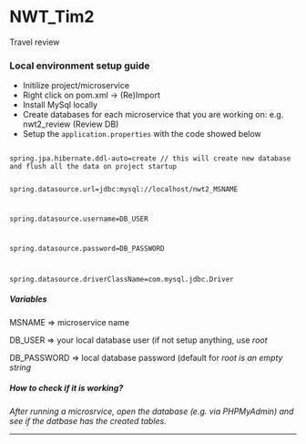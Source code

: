 # NWT_Tim2

Travel review

<h3>Local environment setup guide</h3>
<ul>
  <li>Initilize project/microservice</li>
  <li>Right click on pom.xml -> (Re)Import</li>
  <li>Install MySql locally</li>
  <li>Create databases for each microservice that you are working on: e.g. nwt2_review (Review DB)</li>
  <li>Setup the <code>application.properties</code> with the code showed below</li>
</ul>

<code>
spring.jpa.hibernate.ddl-auto=create // this will create new database and flush all the data on project startup

spring.datasource.url=jdbc:mysql://localhost/nwt2_MSNAME

spring.datasource.username=DB_USER

spring.datasource.password=DB_PASSWORD

spring.datasource.driverClassName=com.mysql.jdbc.Driver  
</code>

<h5>Variables</h5>

MSNAME => microservice name

DB_USER => your local database user (if not setup anything, use <i>root</i>

DB_PASSWORD => local database password (default for <i>root</li> is an empty string

<h5>How to check if it is working?</h5>

After running a microsrvice, open the database (e.g. via PHPMyAdmin) and see if the datbase has the created tables.

<hr />
